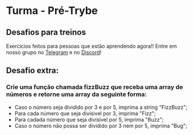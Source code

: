 # Turma - Pré-Trybe
## Desafios para treinos

Exercícios feitos para pessoas que estão aprendendo agora!! Entre em nosso grupo no [Telegram](https://t.me/+tMTrMn76W2FiMDdh) e no [Discord](https://discord.gg/eVWztcRE?event=939644290609602590)!

## Desafio extra:
### Crie uma função chamada fizzBuzz que receba uma array de números e retorne uma array da seguinte forma:
  - Caso o número seja dividido por 3 e por 5, imprima a string "FizzBuzz";
  - Para cada número que seja divísivel por 3, imprima "Fizz";
  - Para cadada número que seja divisível por 5, imprima "Buzz";
  - Caso o número não possa ser dividido por 3 nem por 5, imprima "Bug";
